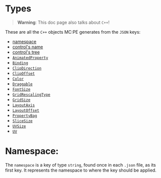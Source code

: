 # Types

> **Warning**:
> This doc page also talks about `C++`!

These are all the `C++` objects MC:PE generates from the `JSON` keys:
- [namespace](json_key_namespace#Namespace)
- [control's name](#Control-name)
- [control's tree](#Control-tree)
- [`AnimatedProperty`](#AnimatedProperty)
- [`Binding`](#Binding)
- [`ClipDirection`](#ClipDirection)
- [`ClipOffset`](#ClipOffset)
- [`Color`](#Color)
- [`Draggable`](#Draggable)
- [`FontSize`](#FontSize)
- [`GridRescalingType`](#GridRescalingType)
- [`GridSize`](#GridSize)
- [`LayoutAxis`](#LayoutAxis)
- [`LayoutOffset`](#LayoutOffset)
- [`PropertyBag`](#PropertyBag)
- [`SliceSize`](#SliceSize)
- [`UVSize`](#UVSize)
- [`UV`](#UV)

# Namespace:
The `namespace` is a key of type `string`, found once in each `.json` file, as its first key. It represents the namespace to where the key should be applied.
